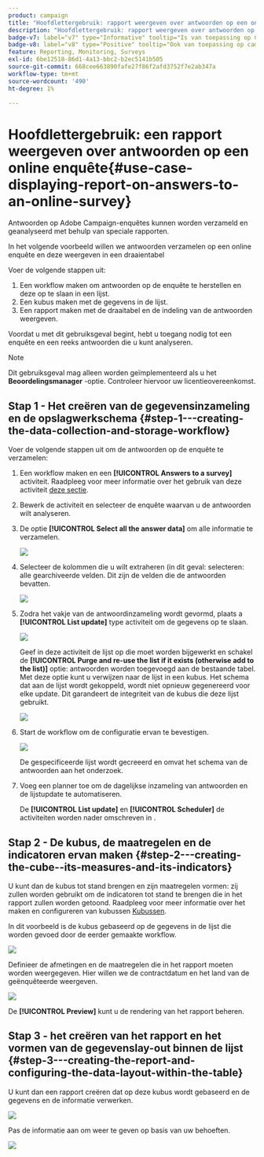 ```yaml
---
product: campaign
title: "Hoofdlettergebruik: rapport weergeven over antwoorden op een online enquête"
description: "Hoofdlettergebruik: rapport weergeven over antwoorden op een online enquête"
badge-v7: label="v7" type="Informative" tooltip="Is van toepassing op Campaign Classic v7"
badge-v8: label="v8" type="Positive" tooltip="Ook van toepassing op campagne v8"
feature: Reporting, Monitoring, Surveys
exl-id: 6be12518-86d1-4a13-bbc2-b2ec5141b505
source-git-commit: 668cee663890fafe27f86f2afd3752f7e2ab347a
workflow-type: tm+mt
source-wordcount: '490'
ht-degree: 1%

---
```


# Hoofdlettergebruik: een rapport weergeven over antwoorden op een online enquête{#use-case-displaying-report-on-answers-to-an-online-survey}



Antwoorden op Adobe Campaign-enquêtes kunnen worden verzameld en geanalyseerd met behulp van speciale rapporten.

In het volgende voorbeeld willen we antwoorden verzamelen op een online enquête en deze weergeven in een draaientabel

Voer de volgende stappen uit:

1. Een workflow maken om antwoorden op de enquête te herstellen en deze op te slaan in een lijst.
1. Een kubus maken met de gegevens in de lijst.
1. Een rapport maken met de draaitabel en de indeling van de antwoorden weergeven.

Voordat u met dit gebruiksgeval begint, hebt u toegang nodig tot een enquête en een reeks antwoorden die u kunt analyseren.

>[!NOTE]
>
>Dit gebruiksgeval mag alleen worden geïmplementeerd als u het **Beoordelingsmanager** -optie. Controleer hiervoor uw licentieovereenkomst.

## Stap 1 - Het creëren van de gegevensinzameling en de opslagwerkschema {#step-1---creating-the-data-collection-and-storage-workflow}

Voer de volgende stappen uit om de antwoorden op de enquête te verzamelen:

1. Een workflow maken en een **[!UICONTROL Answers to a survey]** activiteit. Raadpleeg voor meer informatie over het gebruik van deze activiteit [deze sectie](../../surveys/using/publish-track-and-use-collected-data.md#using-the-collected-data).
1. Bewerk de activiteit en selecteer de enquête waarvan u de antwoorden wilt analyseren.
1. De optie **[!UICONTROL Select all the answer data]** om alle informatie te verzamelen.

   ![](../../surveys/using/assets/reporting_usecase_1_01.png)

1. Selecteer de kolommen die u wilt extraheren (in dit geval: selecteren: alle gearchiveerde velden. Dit zijn de velden die de antwoorden bevatten.

   ![](../../surveys/using/assets/reporting_usecase_1_02.png)

1. Zodra het vakje van de antwoordinzameling wordt gevormd, plaats a **[!UICONTROL List update]** type activiteit om de gegevens op te slaan.

   ![](../../surveys/using/assets/reporting_usecase_1_04.png)

   Geef in deze activiteit de lijst op die moet worden bijgewerkt en schakel de **[!UICONTROL Purge and re-use the list if it exists (otherwise add to the list)]** optie: antwoorden worden toegevoegd aan de bestaande tabel. Met deze optie kunt u verwijzen naar de lijst in een kubus. Het schema dat aan de lijst wordt gekoppeld, wordt niet opnieuw gegenereerd voor elke update. Dit garandeert de integriteit van de kubus die deze lijst gebruikt.

   ![](../../surveys/using/assets/reporting_usecase_1_03.png)

1. Start de workflow om de configuratie ervan te bevestigen.

   ![](../../surveys/using/assets/reporting_usecase_1_05.png)

   De gespecificeerde lijst wordt gecreeerd en omvat het schema van de antwoorden aan het onderzoek.

1. Voeg een planner toe om de dagelijkse inzameling van antwoorden en de lijstupdate te automatiseren.

   De **[!UICONTROL List update]** en **[!UICONTROL Scheduler]** de activiteiten worden nader omschreven in .

## Stap 2 - De kubus, de maatregelen en de indicatoren ervan maken {#step-2---creating-the-cube--its-measures-and-its-indicators}

U kunt dan de kubus tot stand brengen en zijn maatregelen vormen: zij zullen worden gebruikt om de indicatoren tot stand te brengen die in het rapport zullen worden getoond. Raadpleeg voor meer informatie over het maken en configureren van kubussen [Kubussen](../../reporting/using/ac-cubes.md).

In dit voorbeeld is de kubus gebaseerd op de gegevens in de lijst die worden gevoed door de eerder gemaakte workflow.

![](../../surveys/using/assets/reporting_usecase_2_01.png)

Definieer de afmetingen en de maatregelen die in het rapport moeten worden weergegeven. Hier willen we de contractdatum en het land van de geënquêteerde weergeven.

![](../../surveys/using/assets/reporting_usecase_2_02.png)

De **[!UICONTROL Preview]** kunt u de rendering van het rapport beheren.

## Stap 3 - het creëren van het rapport en het vormen van de gegevenslay-out binnen de lijst {#step-3---creating-the-report-and-configuring-the-data-layout-within-the-table}

U kunt dan een rapport creëren dat op deze kubus wordt gebaseerd en de gegevens en de informatie verwerken.

![](../../surveys/using/assets/reporting_usecase_3_01.png)

Pas de informatie aan om weer te geven op basis van uw behoeften.

![](../../surveys/using/assets/reporting_usecase_3_02.png)
